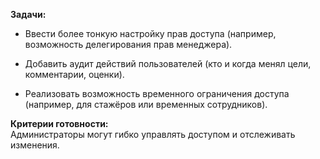 **Задачи:**

- Ввести более тонкую настройку прав доступа (например, возможность делегирования прав менеджера).
    
- Добавить аудит действий пользователей (кто и когда менял цели, комментарии, оценки).
    
- Реализовать возможность временного ограничения доступа (например, для стажёров или временных сотрудников).
    

**Критерии готовности:**  
Администраторы могут гибко управлять доступом и отслеживать изменения.